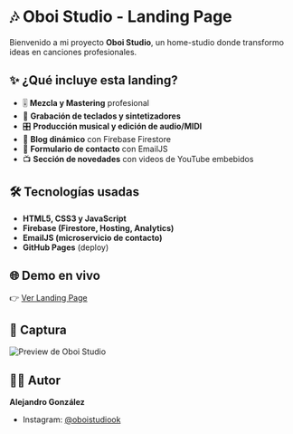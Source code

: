 # 🎶 Oboi Studio - Landing Page

Bienvenido a mi proyecto **Oboi Studio**, un home-studio donde transformo ideas en canciones profesionales.

## ✨ ¿Qué incluye esta landing?
- 🎚️ **Mezcla y Mastering** profesional
- 🎹 **Grabación de teclados y sintetizadores**
- 🎛️ **Producción musical y edición de audio/MIDI**
- 📰 **Blog dinámico** con Firebase Firestore
- 📩 **Formulario de contacto** con EmailJS
- 📺 **Sección de novedades** con videos de YouTube embebidos

## 🛠️ Tecnologías usadas
- **HTML5, CSS3 y JavaScript**
- **Firebase (Firestore, Hosting, Analytics)**
- **EmailJS (microservicio de contacto)**
- **GitHub Pages** (deploy)

## 🌐 Demo en vivo
👉 [Ver Landing Page](https://gonzalezardev.github.io/OboiStudio-WEB/)

## 📸 Captura
![Preview de Oboi Studio](img/preview.png)

## 👨‍💻 Autor
**Alejandro González**  
- Instagram: [@oboistudiook](https://www.instagram.com/oboistudiook)  
